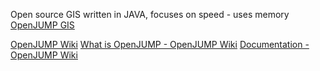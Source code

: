 Open source GIS written in JAVA, focuses on speed - uses memory
[OpenJUMP GIS](http://openjump.org/)

[OpenJUMP Wiki](http://ojwiki.soldin.de/index.php?title=Main_Page)
[What is OpenJUMP - OpenJUMP Wiki](http://ojwiki.soldin.de/index.php?title=What_is_OpenJUMP)
[Documentation - OpenJUMP Wiki](http://ojwiki.soldin.de/index.php?title=Documentation)
